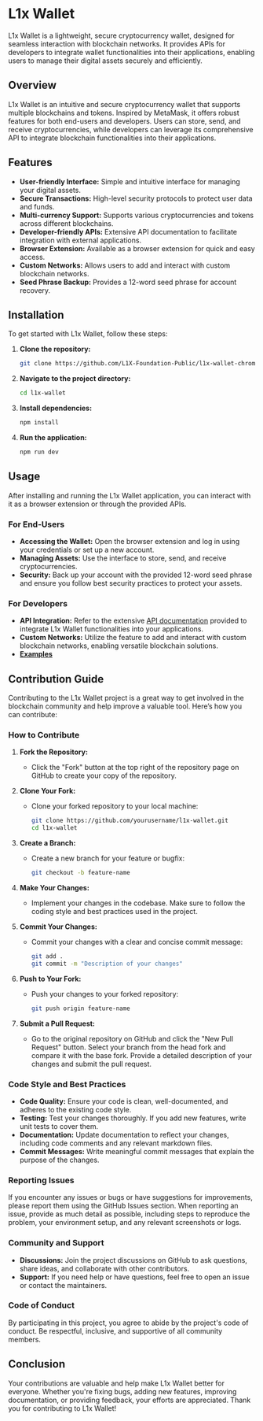 # L1x Wallet

L1x Wallet is a lightweight, secure cryptocurrency wallet, designed for seamless interaction with blockchain networks. It provides APIs for developers to integrate wallet functionalities into their applications, enabling users to manage their digital assets securely and efficiently.

## Overview

L1x Wallet is an intuitive and secure cryptocurrency wallet that supports multiple blockchains and tokens. Inspired by MetaMask, it offers robust features for both end-users and developers. Users can store, send, and receive cryptocurrencies, while developers can leverage its comprehensive API to integrate blockchain functionalities into their applications.

## Features

- **User-friendly Interface:** Simple and intuitive interface for managing your digital assets.
- **Secure Transactions:** High-level security protocols to protect user data and funds.
- **Multi-currency Support:** Supports various cryptocurrencies and tokens across different blockchains.
- **Developer-friendly APIs:** Extensive API documentation to facilitate integration with external applications.
- **Browser Extension:** Available as a browser extension for quick and easy access.
- **Custom Networks:** Allows users to add and interact with custom blockchain networks.
- **Seed Phrase Backup:** Provides a 12-word seed phrase for account recovery.

## Installation

To get started with L1x Wallet, follow these steps:

1. **Clone the repository:**
   ```sh
   git clone https://github.com/L1X-Foundation-Public/l1x-wallet-chrome-extension-public
   ```

2. **Navigate to the project directory:**
   ```sh
   cd l1x-wallet
   ```

3. **Install dependencies:**
   ```sh
   npm install
   ```

4. **Run the application:**
   ```sh
   npm run dev
   ```

## Usage

After installing and running the L1x Wallet application, you can interact with it as a browser extension or through the provided APIs.

### For End-Users

- **Accessing the Wallet:** Open the browser extension and log in using your credentials or set up a new account.
- **Managing Assets:** Use the interface to store, send, and receive cryptocurrencies.
- **Security:** Back up your account with the provided 12-word seed phrase and ensure you follow best security practices to protect your assets.

### For Developers

- **API Integration:** Refer to the extensive <a href="https://static-website-l1x-wallet-chrome-extension-public.s3.eu-west-1.amazonaws.com/docs/interfaces/IXWalletAPI.html" target="_blank">API documentation</a>
  provided to integrate L1x Wallet functionalities into your applications.
- **Custom Networks:** Utilize the feature to add and interact with custom blockchain networks, enabling versatile blockchain solutions.
- <a href="https://static-website-l1x-wallet-chrome-extension-public.s3.eu-west-1.amazonaws.com/example/index.html" target="_blank">**Examples**</a>

## Contribution Guide

Contributing to the L1x Wallet project is a great way to get involved in the blockchain community and help improve a valuable tool. Here’s how you can contribute:

### How to Contribute

1. **Fork the Repository:**

   - Click the "Fork" button at the top right of the repository page on GitHub to create your copy of the repository.

2. **Clone Your Fork:**

   - Clone your forked repository to your local machine:
     ```sh
     git clone https://github.com/yourusername/l1x-wallet.git
     cd l1x-wallet
     ```

3. **Create a Branch:**

   - Create a new branch for your feature or bugfix:
     ```sh
     git checkout -b feature-name
     ```

4. **Make Your Changes:**

   - Implement your changes in the codebase. Make sure to follow the coding style and best practices used in the project.

5. **Commit Your Changes:**

   - Commit your changes with a clear and concise commit message:
     ```sh
     git add .
     git commit -m "Description of your changes"
     ```

6. **Push to Your Fork:**

   - Push your changes to your forked repository:
     ```sh
     git push origin feature-name
     ```

7. **Submit a Pull Request:**
   - Go to the original repository on GitHub and click the "New Pull Request" button. Select your branch from the head fork and compare it with the base fork. Provide a detailed description of your changes and submit the pull request.

### Code Style and Best Practices

- **Code Quality:** Ensure your code is clean, well-documented, and adheres to the existing code style.
- **Testing:** Test your changes thoroughly. If you add new features, write unit tests to cover them.
- **Documentation:** Update documentation to reflect your changes, including code comments and any relevant markdown files.
- **Commit Messages:** Write meaningful commit messages that explain the purpose of the changes.

### Reporting Issues

If you encounter any issues or bugs or have suggestions for improvements, please report them using the GitHub Issues section. When reporting an issue, provide as much detail as possible, including steps to reproduce the problem, your environment setup, and any relevant screenshots or logs.

### Community and Support

- **Discussions:** Join the project discussions on GitHub to ask questions, share ideas, and collaborate with other contributors.
- **Support:** If you need help or have questions, feel free to open an issue or contact the maintainers.

### Code of Conduct

By participating in this project, you agree to abide by the project's code of conduct. Be respectful, inclusive, and supportive of all community members.

## Conclusion

Your contributions are valuable and help make L1x Wallet better for everyone. Whether you're fixing bugs, adding new features, improving documentation, or providing feedback, your efforts are appreciated. Thank you for contributing to L1x Wallet!
